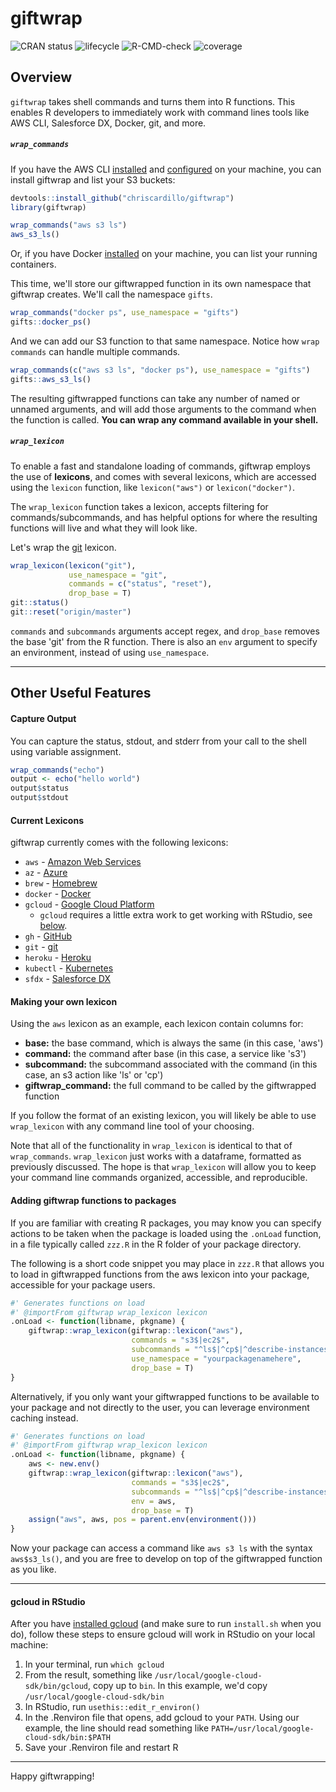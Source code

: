 # giftwrap

<!-- badges: start -->
![CRAN status](https://www.r-pkg.org/badges/version/giftwrap)
![lifecycle](https://img.shields.io/badge/lifecycle-maturing-blue.svg)
![R-CMD-check](https://github.com/chriscardillo/giftwrap/workflows/R-CMD-check/badge.svg)
![coverage](https://codecov.io/gh/chriscardillo/giftwrap/branch/master/graph/badge.svg)
<!-- badges: end -->

## Overview

`giftwrap` takes shell commands and turns them into R functions. This enables R developers to immediately work with command lines tools like AWS CLI, Salesforce DX, Docker, git, and more.

##### `wrap_commands`

If you have the AWS CLI [installed](https://docs.aws.amazon.com/cli/latest/userguide/cli-chap-install.html) and [configured](https://docs.aws.amazon.com/cli/latest/userguide/cli-chap-configure.html) on your machine, you can install giftwrap and list your S3 buckets:

```r
devtools::install_github("chriscardillo/giftwrap")
library(giftwrap)

wrap_commands("aws s3 ls")
aws_s3_ls()
```

Or, if you have Docker [installed](https://docs.docker.com/get-docker/) on your machine, you can list your running containers.

This time, we'll store our giftwrapped function in its own namespace that giftwrap creates. We'll call the namespace `gifts`.

```r
wrap_commands("docker ps", use_namespace = "gifts")
gifts::docker_ps()
```

And we can add our S3 function to that same namespace. Notice how `wrap commands` can handle multiple commands.

```r
wrap_commands(c("aws s3 ls", "docker ps"), use_namespace = "gifts")
gifts::aws_s3_ls()
```

The resulting giftwrapped functions can take any number of named or unnamed arguments, and will add those arguments to the command when the function is called. **You can wrap any command available in your shell.**

##### `wrap_lexicon`

To enable a fast and standalone loading of commands, giftwrap employs the use of **lexicons**, and comes with several lexicons, which are accessed using the `lexicon` function, like `lexicon("aws")` or `lexicon("docker")`.

The `wrap_lexicon` function takes a lexicon, accepts filtering for commands/subcommands, and has helpful options for where the resulting functions will live and what they will look like.

Let's wrap the [git](https://git-scm.com/book/en/v2/Getting-Started-Installing-Git) lexicon.

```r
wrap_lexicon(lexicon("git"),
             use_namespace = "git",
             commands = c("status", "reset"),
             drop_base = T)
git::status()
git::reset("origin/master")
```

`commands` and `subcommands` arguments accept regex, and `drop_base` removes the base 'git' from the R function. There is also an `env` argument to specify an environment, instead of using `use_namespace`.

-----

## Other Useful Features

#### Capture Output

You can capture the status, stdout, and stderr from your call to the shell using variable assignment.

```r
wrap_commands("echo")
output <- echo("hello world")
output$status
output$stdout
```

#### Current Lexicons

giftwrap currently comes with the following lexicons:

  - `aws` - [Amazon Web Services](https://docs.aws.amazon.com/cli/latest/userguide/install-cliv2.html)
  - `az` - [Azure](https://docs.microsoft.com/en-us/cli/azure/install-azure-cli-macos?view=azure-cli-latest)
  - `brew` - [Homebrew](https://brew.sh/)
  - `docker` - [Docker](https://docs.docker.com/get-started/#download-and-install-docker-desktop)
  - `gcloud` - [Google Cloud Platform](https://cloud.google.com/sdk/docs/quickstart-macos)
      - `gcloud` requires a little extra work to get working with RStudio, see [below](#gcloud-in-rstudio).
  - `gh` - [GitHub](https://cli.github.com/manual/installation)
  - `git` - [git](https://git-scm.com/book/en/v2/Getting-Started-Installing-Git)
  - `heroku` - [Heroku](https://devcenter.heroku.com/articles/heroku-cli#download-and-install)
  - `kubectl` - [Kubernetes](https://kubernetes.io/docs/tasks/tools/install-kubectl/#install-kubectl-on-macos)
  - `sfdx` - [Salesforce DX](https://developer.salesforce.com/docs/atlas.en-us.sfdx_setup.meta/sfdx_setup/sfdx_setup_install_cli.htm)

#### Making your own lexicon

Using the `aws` lexicon as an example, each lexicon contain columns for:

  - **base:**  the base command, which is always the same (in this case, 'aws')
  - **command:** the command after base (in this case, a service like 's3')
  - **subcommand:** the subcommand associated with the command (in this case, an s3 action like 'ls' or 'cp')
  - **giftwrap_command:** the full command to be called by the giftwrapped function

If you follow the format of an existing lexicon, you will likely be able to use `wrap_lexicon` with any command line tool of your choosing.

Note that all of the functionality in `wrap_lexicon` is identical to that of `wrap_commands`. `wrap_lexicon` just works with a dataframe, formatted as previously discussed. The hope is that `wrap_lexicon` will allow you to keep your command line commands organized, accessible, and reproducible.

#### Adding giftwrap functions to packages

If you are familiar with creating R packages, you may know you can specify actions to be taken when the package is loaded using the `.onLoad` function, in a file typically called `zzz.R` in the R folder of your package directory.

The following is a short code snippet you may place in `zzz.R` that allows you to load in giftwrapped functions from the aws lexicon into your package, accessible for your package users.

```r
#' Generates functions on load
#' @importFrom giftwrap wrap_lexicon lexicon
.onLoad <- function(libname, pkgname) {
    giftwrap::wrap_lexicon(giftwrap::lexicon("aws"),
                           commands = "s3$|ec2$",
                           subcommands = "^ls$|^cp$|^describe-instances$",
                           use_namespace = "yourpackagenamehere",
                           drop_base = T)
}
```

Alternatively, if you only want your giftwrapped functions to be available to your package and not directly to the user, you can leverage environment caching instead.

```r
#' Generates functions on load
#' @importFrom giftwrap wrap_lexicon lexicon
.onLoad <- function(libname, pkgname) {
    aws <- new.env()
    giftwrap::wrap_lexicon(giftwrap::lexicon("aws"),
                           commands = "s3$|ec2$",
                           subcommands = "^ls$|^cp$|^describe-instances$",
                           env = aws,
                           drop_base = T)
    assign("aws", aws, pos = parent.env(environment()))
}
```

Now your package can access a command like `aws s3 ls` with the syntax `aws$s3_ls()`, and you are free to develop on top of the giftwrapped function as you like.

-----

#### gcloud in RStudio

After you have [installed gcloud](https://cloud.google.com/sdk/docs/quickstart-macos) (and make sure to run `install.sh` when you do), follow these steps to ensure gcloud will work in RStudio on your local machine:

  1) In your terminal, run `which gcloud`
  2) From the result, something like `/usr/local/google-cloud-sdk/bin/gcloud`, copy up to `bin`. In this example, we'd copy `/usr/local/google-cloud-sdk/bin`
  3) In RStudio, run `usethis::edit_r_environ()`
  4) In the .Renviron file that opens, add gcloud to your `PATH`. Using our example, the line should read something like `PATH=/usr/local/google-cloud-sdk/bin:$PATH`
  5) Save your .Renviron file and restart R

-----

Happy giftwrapping!
